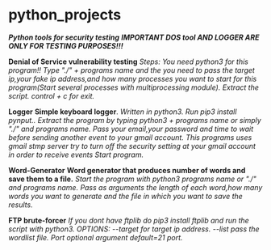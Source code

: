 # python_projects
***Python tools for security testing***
***IMPORTANT DOS tool AND LOGGER ARE ONLY FOR TESTING PURPOSES!!!***

**Denial of Service vulnerability testing**
*Steps:
  You need python3 for this program!!
  Type "./"  + programs name and the you need to pass the target ip,your fake ip address,and how many processes you want to     start for this program(Start several processes with multiprocessing module).
  Extract the script.
  control + c for exit.*

**Logger**
**Simple keyboard logger**.
*Written in python3.
    Run pip3 install pynput..
    Extract the program by typing python3 + programs name or simply "./"  and programs name.
    Pass your email,your password and time to wait before sending another event to your gmail account.
    This programs uses gmail stmp server try to turn off the security setting at your gmail account in order to receive events
    Start program.*

**Word-Generator**
**Word generator that produces number of words and save them to a file.**
  *Start the program with python3 programs name or "./" and programs name.
  Pass as arguments the length of each word,how many words you want to generate and the file in which you want to save the              results.*

**FTP brute-forcer**
*If you dont have ftplib do pip3 install ftplib and run the script with python3.
  OPTIONS:
  --target for target ip address.
  --list pass the wordlist file.
  Port optional argument default=21 port.*





